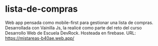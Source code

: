 # lista-de-compras
Web app pensada como mobile-first para gestionar una lista de compras. Desarrollada con Vainilla Js, la realicé como parte del reto del curso Desarrollo Web de Escuela DevRock.
Hosteada en firebase. URL: https://mistareas-b40ae.web.app/
